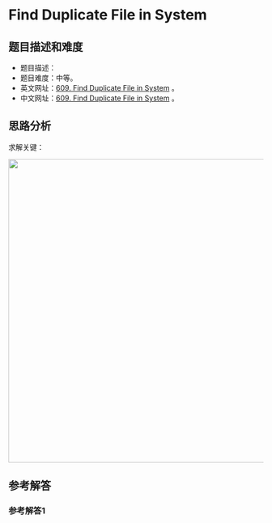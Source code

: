 # Find Duplicate File in System

## 题目描述和难度
+ 题目描述：
+ 题目难度：中等。
+ 英文网址：[609. Find Duplicate File in System](https://leetcode.com/problems/find-duplicate-file-in-system/description/)  。
+ 中文网址：[609. Find Duplicate File in System](https://leetcode-cn.com/problems/find-duplicate-file-in-system/description/)  。
## 思路分析
求解关键：

<img src="https://liweiwei1419.github.io/images/leetcode-solution/" width="600">

## 参考解答
### 参考解答1

```java

```